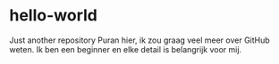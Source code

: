 # hello-world
Just another repository
Puran hier, ik zou graag veel meer over GitHub weten.
Ik ben een beginner en elke detail is belangrijk voor mij.

